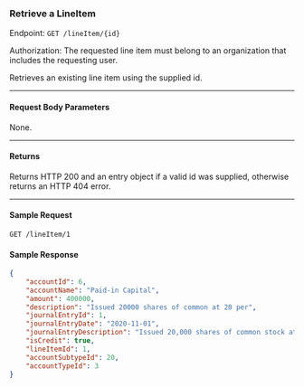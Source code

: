 ### Retrieve a LineItem
Endpoint: `GET /lineItem/{id}`

Authorization: The requested line item must belong to an organization that includes the requesting user.

Retrieves an existing line item using the supplied id.
___

#### Request Body Parameters
None.
____

#### Returns
Returns HTTP 200 and an entry object if a valid id was supplied, otherwise returns an HTTP 404 error.
____
#### Sample Request
`GET /lineItem/1`
<br />

#### Sample Response
```json
{
    "accountId": 6,
    "accountName": "Paid-in Capital",
    "amount": 400000,
    "description": "Issued 20000 shares of common at 20 per",
    "journalEntryId": 1,
    "journalEntryDate": "2020-11-01",
    "journalEntryDescription": "Issued 20,000 shares of common stock at $20 per share",
    "isCredit": true,
    "lineItemId": 1,
    "accountSubtypeId": 20,
    "accountTypeId": 3
}
```